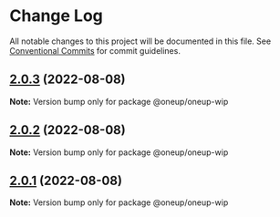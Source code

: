 # Change Log

All notable changes to this project will be documented in this file.
See [Conventional Commits](https://conventionalcommits.org) for commit guidelines.

## [2.0.3](https://github.com/oneupsoft/oneup-wip/compare/@oneup/oneup-wip@2.0.2...@oneup/oneup-wip@2.0.3) (2022-08-08)

**Note:** Version bump only for package @oneup/oneup-wip





## [2.0.2](https://github.com/oneupsoft/oneup-wip/compare/@oneup/oneup-wip@2.0.1...@oneup/oneup-wip@2.0.2) (2022-08-08)

**Note:** Version bump only for package @oneup/oneup-wip





## [2.0.1](https://github.com/oneupsoft/oneup-wip/compare/@oneup/oneup-wip@2.0.0...@oneup/oneup-wip@2.0.1) (2022-08-08)

**Note:** Version bump only for package @oneup/oneup-wip
